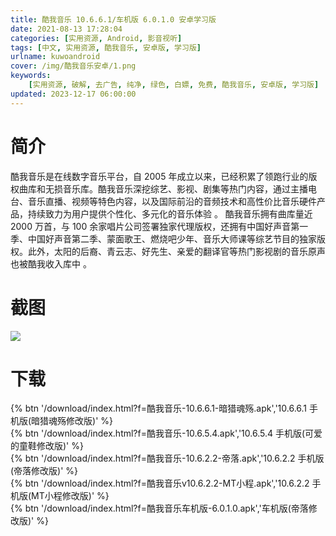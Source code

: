 ```yaml
---
title: 酷我音乐 10.6.6.1/车机版 6.0.1.0 安卓学习版
date: 2021-08-13 17:28:04
categories: [实用资源, Android, 影音视听]
tags: [中文, 实用资源, 酷我音乐, 安卓版, 学习版]
urlname: kuwoandroid
cover: /img/酷我音乐安卓/1.png
keywords:
    [实用资源, 破解, 去广告, 纯净, 绿色, 白嫖, 免费, 酷我音乐, 安卓版, 学习版]
updated: 2023-12-17 06:00:00
---
```


# 简介

酷我音乐是在线数字音乐平台，自 2005 年成立以来，已经积累了领跑行业的版权曲库和无损音乐库。酷我音乐深挖综艺、影视、剧集等热门内容，通过主播电台、音乐直播、视频等特色内容，以及国际前沿的音频技术和高性价比音乐硬件产品，持续致力为用户提供个性化、多元化的音乐体验 。
酷我音乐拥有曲库量近 2000 万首，与 100 余家唱片公司签署独家代理版权，还拥有中国好声音第一季、中国好声音第二季、蒙面歌王、燃烧吧少年、音乐大师课等综艺节目的独家版权。此外，太阳的后裔、青云志、好先生、亲爱的翻译官等热门影视剧的音乐原声也被酷我收入库中 。

# 截图

![](/img/酷我音乐安卓/2.jpg)

# 下载

{% btn '/download/index.html?f=酷我音乐-10.6.6.1-暗猎魂殇.apk','10.6.6.1 手机版(暗猎魂殇修改版)' %}
<br>
{% btn '/download/index.html?f=酷我音乐-10.6.5.4.apk','10.6.5.4 手机版(可爱的童鞋修改版)' %}
<br>
{% btn '/download/index.html?f=酷我音乐-10.6.2.2-帝落.apk','10.6.2.2 手机版(帝落修改版)' %}
<br>
{% btn '/download/index.html?f=酷我音乐v10.6.2.2-MT小程.apk','10.6.2.2 手机版(MT小程修改版)' %}
<br>
{% btn '/download/index.html?f=酷我音乐车机版-6.0.1.0.apk','车机版(帝落修改版)' %}
